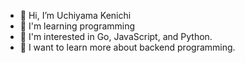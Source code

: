 - 👋 Hi, I’m Uchiyama Kenichi
- 🌱 I'm learning programming
- 👀 I'm interested in Go, JavaScript, and Python.
- 💞 I want to learn more about backend programming.

<!---
HUAVCJJ/HUAVCJJ is a ✨ special ✨ repository because its `README.md` (this file) appears on your GitHub profile.
You can click the Preview link to take a look at your changes.
--->
